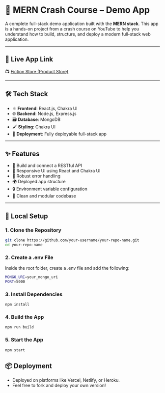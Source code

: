 # 🚀 MERN Crash Course – Demo App

A complete full-stack demo application built with the **MERN stack**. This app is a hands-on project from a crash course on YouTube to help you understand how to build, structure, and deploy a modern full-stack web application.

---

## 🎥 Live App Link

📺 [Fiction Store (Product Store)](https://product-store-mern-app.onrender.com/)  


---

## 🛠 Tech Stack

- ⚛️ **Frontend**: React.js, Chakra UI  
- 🌐 **Backend**: Node.js, Express.js  
- 🗃 **Database**: MongoDB  
- 🖌 **Styling**: Chakra UI  
- 🚀 **Deployment**: Fully deployable full-stack app  

---

## ✨ Features

- 🔧 Build and connect a RESTful API
- 📱 Responsive UI using React and Chakra UI
- 🐞 Robust error handling
- 🌍 Deployed app structure
- 🔒 Environment variable configuration
- 💬 Clean and modular codebase

---

## 🔧 Local Setup

### 1. Clone the Repository

```bash
git clone https://github.com/your-username/your-repo-name.git
cd your-repo-name
```
### 2. Create a .env File
Inside the root folder, create a .env file and add the following:
```bash
MONGO_URI=your_mongo_uri
PORT=5000
```
### 3. Install Dependencies
   ```bash
   npm install
```
### 4. Build the App
```bash
npm run build
```
### 5. Start the App
```bash
npm start
```
## 📦 Deployment
- Deployed on platforms like Vercel, Netlify, or Heroku.
- Feel free to fork and deploy your own version!




